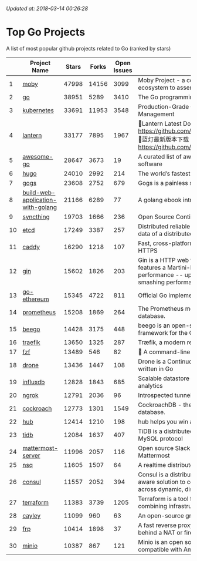 *Updated at: 2018-03-14 00:26:28* 
# Top Go Projects
A list of most popular github projects related to Go (ranked by stars)

|    | Project Name | Stars | Forks | Open Issues | Description |
| -- | ------------ | ----- | ----- | ----------- | ----------- |
| 1 | [moby](https://github.com/moby/moby) | 47998 | 14156 | 3099 | Moby Project - a collaborative project for the container ecosystem to assemble container-based systems |
| 2 | [go](https://github.com/golang/go) | 38951 | 5289 | 3410 | The Go programming language |
| 3 | [kubernetes](https://github.com/kubernetes/kubernetes) | 33691 | 11953 | 3548 | Production-Grade Container Scheduling and Management |
| 4 | [lantern](https://github.com/getlantern/lantern) | 33177 | 7895 | 1967 | 🔴Lantern Latest Download https://github.com/getlantern/lantern/releases/tag/latest 🔴蓝灯最新版本下载 https://github.com/getlantern/forum/issues/833 🔴  |
| 5 | [awesome-go](https://github.com/avelino/awesome-go) | 28647 | 3673 | 19 | A curated list of awesome Go frameworks, libraries and software |
| 6 | [hugo](https://github.com/gohugoio/hugo) | 24010 | 2992 | 214 | The world’s fastest framework for building websites. |
| 7 | [gogs](https://github.com/gogits/gogs) | 23608 | 2752 | 679 | Gogs is a painless self-hosted Git service. |
| 8 | [build-web-application-with-golang](https://github.com/astaxie/build-web-application-with-golang) | 21166 | 6289 | 77 | A golang ebook intro how to build a web with golang |
| 9 | [syncthing](https://github.com/syncthing/syncthing) | 19703 | 1666 | 236 | Open Source Continuous File Synchronization |
| 10 | [etcd](https://github.com/coreos/etcd) | 17249 | 3387 | 257 | Distributed reliable key-value store for the most critical data of a distributed system |
| 11 | [caddy](https://github.com/mholt/caddy) | 16290 | 1218 | 107 | Fast, cross-platform HTTP/2 web server with automatic HTTPS |
| 12 | [gin](https://github.com/gin-gonic/gin) | 15602 | 1826 | 203 | Gin is a HTTP web framework written in Go (Golang). It features a Martini-like API with much better performance -- up to 40 times faster. If you need smashing performance, get yourself some Gin. |
| 13 | [go-ethereum](https://github.com/ethereum/go-ethereum) | 15345 | 4722 | 811 | Official Go implementation of the Ethereum protocol |
| 14 | [prometheus](https://github.com/prometheus/prometheus) | 15208 | 1869 | 264 | The Prometheus monitoring system and time series database. |
| 15 | [beego](https://github.com/astaxie/beego) | 14428 | 3175 | 448 | beego is an open-source, high-performance web framework for the Go programming language. |
| 16 | [traefik](https://github.com/containous/traefik) | 13650 | 1325 | 287 | Træfik, a modern reverse proxy |
| 17 | [fzf](https://github.com/junegunn/fzf) | 13489 | 546 | 82 | :cherry_blossom: A command-line fuzzy finder |
| 18 | [drone](https://github.com/drone/drone) | 13436 | 1447 | 108 | Drone is a Continuous Delivery platform built on Docker, written in Go |
| 19 | [influxdb](https://github.com/influxdata/influxdb) | 12828 | 1843 | 685 | Scalable datastore for metrics, events, and real-time analytics |
| 20 | [ngrok](https://github.com/inconshreveable/ngrok) | 12791 | 2036 | 96 | Introspected tunnels to localhost |
| 21 | [cockroach](https://github.com/cockroachdb/cockroach) | 12773 | 1301 | 1549 | CockroachDB - the open source, cloud-native SQL database. |
| 22 | [hub](https://github.com/github/hub) | 12414 | 1210 | 198 | hub helps you win at git. |
| 23 | [tidb](https://github.com/pingcap/tidb) | 12084 | 1637 | 407 | TiDB is a distributed HTAP database compatible with the MySQL protocol  |
| 24 | [mattermost-server](https://github.com/mattermost/mattermost-server) | 11996 | 2057 | 116 | Open source Slack-alternative in Golang and React - Mattermost |
| 25 | [nsq](https://github.com/nsqio/nsq) | 11605 | 1507 | 64 | A realtime distributed messaging platform |
| 26 | [consul](https://github.com/hashicorp/consul) | 11557 | 2052 | 394 | Consul is a distributed, highly available, and data center aware solution to connect and configure applications across dynamic, distributed infrastructure. |
| 27 | [terraform](https://github.com/hashicorp/terraform) | 11383 | 3739 | 1205 | Terraform is a tool for building, changing, and combining infrastructure safely and efficiently. |
| 28 | [cayley](https://github.com/cayleygraph/cayley) | 11099 | 960 | 63 | An open-source graph database |
| 29 | [frp](https://github.com/fatedier/frp) | 10414 | 1898 | 37 | A fast reverse proxy to help you expose a local server behind a NAT or firewall to the internet. |
| 30 | [minio](https://github.com/minio/minio) | 10387 | 867 | 121 | Minio is an open source object storage server compatible with Amazon S3 APIs |
